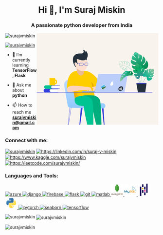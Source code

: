<h1 align="center">Hi 👋, I'm Suraj Miskin</h1>
<h3 align="center">A passionate python developer from India</h3>
<img align="right" alt="coding" width="400" src="0_zGtIUs6yiXBojG4e.gif">

<p align="left"> <img src="https://komarev.com/ghpvc/?username=surajvmiskin&label=Profile%20views&color=0e75b6&style=flat" alt="surajvmiskin" /> </p>

<p align="left"> <a href="https://twitter.com/surajvmiskin" target="blank"><img src="https://img.shields.io/twitter/follow/surajvmiskin?logo=twitter&style=for-the-badge" alt="surajvmiskin" /></a> </p>

- 🌱 I’m currently learning **TensorFlow, Flask**

- 💬 Ask me about **python**

- 📫 How to reach me **surajvmiskin@gmail.com**

<h3 align="left">Connect with me:</h3>
<p align="left">
<a href="https://twitter.com/surajvmiskin" target="blank"><img align="center" src="https://raw.githubusercontent.com/rahuldkjain/github-profile-readme-generator/master/src/images/icons/Social/twitter.svg" alt="surajvmiskin" height="30" width="40" /></a>
<a href="https://linkedin.com/in/https://linkedin.com/in/suraj-v-miskin" target="blank"><img align="center" src="https://raw.githubusercontent.com/rahuldkjain/github-profile-readme-generator/master/src/images/icons/Social/linked-in-alt.svg" alt="https://linkedin.com/in/suraj-v-miskin" height="30" width="40" /></a>
<a href="https://kaggle.com/https://www.kaggle.com/surajvmiskin" target="blank"><img align="center" src="https://raw.githubusercontent.com/rahuldkjain/github-profile-readme-generator/master/src/images/icons/Social/kaggle.svg" alt="https://www.kaggle.com/surajvmiskin" height="30" width="40" /></a>
<a href="https://www.leetcode.com/https://leetcode.com/surajvmiskin/" target="blank"><img align="center" src="https://raw.githubusercontent.com/rahuldkjain/github-profile-readme-generator/master/src/images/icons/Social/leet-code.svg" alt="https://leetcode.com/surajvmiskin/" height="30" width="40" /></a>
</p>

<h3 align="left">Languages and Tools:</h3>
<p align="left"> <a href="https://azure.microsoft.com/en-in/" target="_blank" rel="noreferrer"> <img src="https://www.vectorlogo.zone/logos/microsoft_azure/microsoft_azure-icon.svg" alt="azure" width="40" height="40"/> </a> <a href="https://www.djangoproject.com/" target="_blank" rel="noreferrer"> <img src="https://cdn.worldvectorlogo.com/logos/django.svg" alt="django" width="40" height="40"/> </a> <a href="https://firebase.google.com/" target="_blank" rel="noreferrer"> <img src="https://www.vectorlogo.zone/logos/firebase/firebase-icon.svg" alt="firebase" width="40" height="40"/> </a> <a href="https://flask.palletsprojects.com/" target="_blank" rel="noreferrer"> <img src="https://www.vectorlogo.zone/logos/pocoo_flask/pocoo_flask-icon.svg" alt="flask" width="40" height="40"/> </a> <a href="https://git-scm.com/" target="_blank" rel="noreferrer"> <img src="https://www.vectorlogo.zone/logos/git-scm/git-scm-icon.svg" alt="git" width="40" height="40"/> </a> <a href="https://www.mathworks.com/" target="_blank" rel="noreferrer"> <img src="https://upload.wikimedia.org/wikipedia/commons/2/21/Matlab_Logo.png" alt="matlab" width="40" height="40"/> </a> <a href="https://www.mongodb.com/" target="_blank" rel="noreferrer"> <img src="https://raw.githubusercontent.com/devicons/devicon/master/icons/mongodb/mongodb-original-wordmark.svg" alt="mongodb" width="40" height="40"/> </a> <a href="https://www.mysql.com/" target="_blank" rel="noreferrer"> <img src="https://raw.githubusercontent.com/devicons/devicon/master/icons/mysql/mysql-original-wordmark.svg" alt="mysql" width="40" height="40"/> </a> <a href="https://pandas.pydata.org/" target="_blank" rel="noreferrer"> <img src="https://raw.githubusercontent.com/devicons/devicon/2ae2a900d2f041da66e950e4d48052658d850630/icons/pandas/pandas-original.svg" alt="pandas" width="40" height="40"/> </a> <a href="https://www.python.org" target="_blank" rel="noreferrer"> <img src="https://raw.githubusercontent.com/devicons/devicon/master/icons/python/python-original.svg" alt="python" width="40" height="40"/> </a> <a href="https://pytorch.org/" target="_blank" rel="noreferrer"> <img src="https://www.vectorlogo.zone/logos/pytorch/pytorch-icon.svg" alt="pytorch" width="40" height="40"/> </a> <a href="https://seaborn.pydata.org/" target="_blank" rel="noreferrer"> <img src="https://seaborn.pydata.org/_images/logo-mark-lightbg.svg" alt="seaborn" width="40" height="40"/> </a> <a href="https://www.tensorflow.org" target="_blank" rel="noreferrer"> <img src="https://www.vectorlogo.zone/logos/tensorflow/tensorflow-icon.svg" alt="tensorflow" width="40" height="40"/> </a> </p>

<p><img align="left" src="https://github-readme-stats.vercel.app/api/top-langs?username=surajvmiskin&show_icons=true&locale=en&layout=compact" alt="surajvmiskin" /></p>

<p>&nbsp;<img align="center" src="https://github-readme-stats.vercel.app/api?username=surajvmiskin&show_icons=true&locale=en" alt="surajvmiskin" /></p>

<p><img align="center" src="https://github-readme-streak-stats.herokuapp.com/?user=surajvmiskin&" alt="surajvmiskin" /></p>
